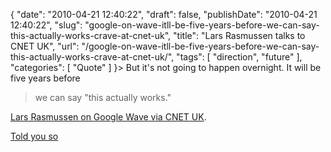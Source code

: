 {
    "date": "2010-04-21 12:40:22",
    "draft": false,
    "publishDate": "2010-04-21 12:40:22",
    "slug": "google-on-wave-itll-be-five-years-before-we-can-say-this-actually-works-crave-at-cnet-uk",
    "title": "Lars Rasmussen talks to CNET UK",
    "url": "\/google-on-wave-itll-be-five-years-before-we-can-say-this-actually-works-crave-at-cnet-uk\/",
    "tags": [
        "direction",
        "future"
    ],
    "categories": [
        "Quote"
    ]
}> But it's not going to happen overnight. It will be five years before
> we can say "this actually works."

[Lars Rasmussen on Google Wave via CNET
UK](http://crave.cnet.co.uk/software/0,39029471,49305480,00.htm).

[Told you so](//the.geekorium.com.au/wave-on-slow-cook/)